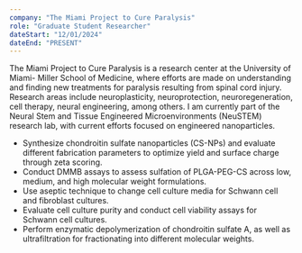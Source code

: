 ```yaml
---
company: "The Miami Project to Cure Paralysis"
role: "Graduate Student Researcher"
dateStart: "12/01/2024"
dateEnd: "PRESENT"
---
```


The Miami Project to Cure Paralysis is a research center at the <span class="font-semibold dark:font-bold dark:text-white">University of Miami- Miller School of Medicine</span>, where efforts are made on understanding and finding new treatments for paralysis resulting from spinal cord injury. Research areas include <span class="font-semibold dark:font-bold dark:text-white">neuroplasticity</span>, <span class="font-semibold dark:font-bold dark:text-white">neuroprotection</span>, <span class="font-semibold dark:font-bold dark:text-white">neuroregeneration</span>, <span class="font-semibold dark:font-bold dark:text-white">cell therapy</span>, <span class="font-semibold dark:font-bold dark:text-white">neural engineering</span>, among others. I am currently part of the <span class="font-semibold dark:font-bold dark:text-white">Neural Stem and Tissue Engineered Microenvironments (NeuSTEM)</span> research lab, with current efforts focused on engineered <span class="font-semibold dark:font-bold dark:text-white">nanoparticles</span>.

- Synthesize chondroitin sulfate nanoparticles (CS-NPs) and evaluate different fabrication parameters to optimize yield and surface charge through zeta scoring.
- Conduct <span class="font-semibold dark:font-bold dark:text-white">DMMB assays</span> to assess sulfation of PLGA-PEG-CS across low, medium, and high molecular weight formulations.
- Use aseptic technique to change cell culture media for <span class="font-semibold dark:font-bold dark:text-white">Schwann cell</span> and <span class="font-semibold dark:font-bold dark:text-white">fibroblast</span> cultures.
- Evaluate cell culture purity and conduct cell viability assays for Schwann cell cultures.
- Perform enzymatic depolymerization of chondroitin sulfate A, as well as ultrafiltration for fractionating into different molecular weights.

